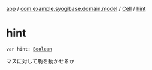 [app](../../index.md) / [com.example.syogibase.domain.model](../index.md) / [Cell](index.md) / [hint](./hint.md)

# hint

`var hint: `[`Boolean`](https://kotlinlang.org/api/latest/jvm/stdlib/kotlin/-boolean/index.html)

マスに対して駒を動かせるか

